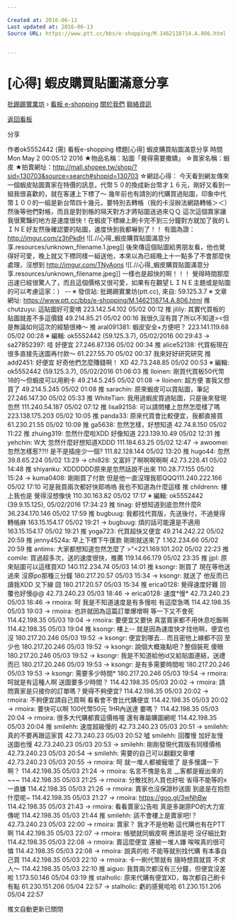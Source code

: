 ```yaml
---

Created at: 2016-06-13
Last updated at: 2016-06-13
Source URL: https://www.ptt.cc/bbs/e-shopping/M.1462118714.A.806.html


---
```


# [心得] 蝦皮購買貼圖滿意分享


[批踢踢實業坊](https://www.ptt.cc/) › [看板 e-shopping](https://www.ptt.cc/bbs/e-shopping/index.html) [關於我們](https://www.ptt.cc/about.html) [聯絡資訊](https://www.ptt.cc/contact.html)

[返回看板](https://www.ptt.cc/bbs/e-shopping/index.html)

分享

作者ok5552442 (需)
看板e-shopping
標題\[心得\] 蝦皮購買貼圖滿意分享
時間Mon May 2 00:05:12 2016
★物品名稱：貼圖「覺得需要撒嬌」 ☆賣家名稱：蝦皮 ★拍賣網址：http://mall.shopee.tw/shop/?sid=130703&source=search#shopid=130703 ☆網誌心得： 今天看到網友傳來一個蝦皮貼圖賣家在特價的訊息，代幣５０的換成新台幣才１６元，剛好又看到一組我很喜歡的，就在客運上下標了～ 幾年前也有請別的代購買過貼圖，印象中代幣１００的一組是新台幣四十幾元，要特別去轉帳（我的卡沒辦法網路轉帳＞＜）然後等他們對帳，而且是對到帳的隔天對方才將貼圖送過來ＱＱ 這次這個賣家讓我很驚豔的地方是速度很快！在蝦皮下標線上刷卡完不到三分鐘對方就加了我的ＬＩＮＥ好友然後確認要的貼圖，速度快到我都嚇到了！！ 有圖為證： <http://imgur.com/z3hPkdH>
![[.//心得_蝦皮購買貼圖滿意分享.resources/unknown_filename.1.jpeg]]
後來傳這個貼圖給男朋友看，他也覺得好可愛，晚上就又下標同樣一組送他，本來以為已經晚上十一點多了不會那麼快處理，沒想到 <http://imgur.com/TNyAons>
![[.//心得_蝦皮購買貼圖滿意分享.resources/unknown_filename.jpeg]]
一樣也是超快的啊！！！ 覺得時間那麼迅速已經很驚人了，而且這個價格又很可愛，如果有在觀望ＬＩＮＥ主題或是貼圖的可以考慮這家：） -- ※ 發信站: 批踢踢實業坊(ptt.cc), 來自: 59.125.3.7 ※ 文章網址: <https://www.ptt.cc/bbs/e-shopping/M.1462118714.A.806.html>
推 chutzuyu: 這貼圖好可愛唷 223.142.54.102 05/02 00:12
推 jilily: 其實代買板的貼圖就差不多這價錢 49.214.85.21 05/02 00:16
我很久沒有買了所以不知道><但是無論如何這次的經驗很棒～
推 aral091381: 蝦皮安全+方便吧？ 223.141.119.68 05/02 00:28
※ 編輯: ok5552442 (59.125.3.7), 05/02/2016 00:29:43
→ sa27852397: 哇 好便宜 27.246.87.136 05/02 00:34
推 alice52138: 代買板現在很多直接先送圖再付款～ 61.227.55.70 05/02 00:37
我來好好研究研究
推 add2451: 好便宜 好奇他們怎麼賺錢啊！ XD 42.73.248.85 05/02 00:53
※ 編輯: ok5552442 (59.125.3.7), 05/02/2016 01:06:03
推 Iloinen: 剛買代買板50代幣18的～但蝦皮可以用刷卡 49.214.5.245 05/02 01:08
→ Iloinen: 超方便 害我又想買了 49.214.5.245 05/02 01:08
推 sarachin: 原來蝦皮可以買貼圖，筆記 27.246.147.30 05/02 05:33
推 WhiteTian: 我用過蝦皮買過貼圖，只是後來發現忽然 111.240.54.187 05/02 07:12
推 lisa92158: 可以請問樓上忽然怎麼樣了嗎223.138.175.203 05/02 10:05
推 panda33: 原來代買會比較便宜，我都直接買 61.230.21.55 05/02 10:09
推 ga5638: 忽然怎樣，好想知道 42.74.8.150 05/02 11:22
推 zhuing319: 忽然什麼啦XDD 好像知道 223.139.10.49 05/02 12:31
推 yehchin: W大 忽然什麼好想知道XDDD 111.184.63.25 05/02 12:47
→ awoomei: 忽然怎樣惹??!! 是不是插座少一個? 111.82.128.144 05/02 13:20
推 hugo44: 忽然 39.8.65.224 05/02 13:29
→ chi828: 又富奸了啊啊啊啊啊 42.73.228.41 05/02 14:48
推 shiyanku: XDDDDDD原來是忽然話說不出來 110.28.77.155 05/02 15:24
→ kuma0408: 剛剛買了付款 但是他一直沒理我耶QQQ111.240.222.166 05/02 17:10
可是我買兩次都好快耶嗚嗚 我也不知道為什麼這樣
推 childrenn: 樓上我也是 覺得沒想像快 110.30.163.82 05/02 17:17
※ 編輯: ok5552442 (39.9.15.125), 05/02/2016 17:34:23
推 tinag: 好想知道到底忽然什麼R 36.234.170.146 05/02 17:59
推 bugbuug: 我都找代買版，先送後付，不過覺得轉帳麻 163.15.154.17 05/02 19:21
→ bugbuug: 煩的話可能還是不適用 163.15.154.17 05/02 19:21
推 yoga723: 代買超快又便宜 49.214.242.22 05/02 20:59
推 jenny4524a: 早上下標下午匯款 剛剛就送來了 1.162.234.66 05/02 20:59
推 antims: 大家都想知道忽然怎麼了 >"<221.169.101.202 05/02 22:23
推 comile: 買過超多次，送的速度很快，推薦 119.14.66.179 05/02 23:35
推 jjpl: 原來貼圖可以這樣買XD 140.112.234.74 05/03 14:01
推 ksongr: 剛買了 現在等他送過來 沒原po那種三分鐘 180.217.20.57 05/03 15:34
→ ksongr: 就送了 他反而已讀我XDD 又下線 囧 180.217.20.57 05/03 15:34
推 erica0128: 覺得速度好難 回覆也好慢@@ 42.73.240.23 05/03 18:46
→ erica0128: 速度\*慢\* 42.73.240.23 05/03 18:46
→ rmoira: 呵 我是不知道速度是有多慢啦 有這麼急嗎 114.42.198.35 05/03 19:03
→ rmoira: 也許就因為這篇訂單爆增啊 等一下又不會死 114.42.198.35 05/03 19:04
→ rmoira: 要便宜又要快 真當賣家都不用休息吃飯啊 114.42.198.35 05/03 19:04
推 ksongr: 樓上-- 就是因為速度快才找他啊，便宜也沒 180.217.20.246 05/03 19:52
→ ksongr: 便宜到哪去... 而且密他上線都不回 至少也 180.217.20.246 05/03 19:52
→ ksongr: 說個大概幾點吧？整個裝死 傻眼 180.217.20.246 05/03 19:52
→ ksongr: 我是不知道給他id又給貼圖連結，送禮而已 180.217.20.246 05/03 19:53
→ ksongr: 是有多需要時間啦 180.217.20.246 05/03 19:53
→ ksongr: 需要多少時間\* 180.217.20.246 05/03 19:54
→ rmoira: 呵就是有這種人啊 送圖要多少時間？ 114.42.198.35 05/03 20:02
→ rmoira: 請問賣家是只接你的訂單嗎？覺得不夠便宜? 114.42.198.35 05/03 20:02
→ rmoira: 不夠便宜請自己買啊 看看會不會比代購便宜 114.42.198.35 05/03 20:02
→ rmoira: 要快可以啊 100代幣50元 1HR內送達 要嗎？ 114.42.198.35 05/03 20:04
→ rmoira: 很多大代購都賣這價格喔 還有專屬購圖網呢 114.42.198.35 05/03 20:04
推 smilehh: 速度超級慢的 42.73.240.23 05/03 20:51
→ smilehh: 真的不要再跟這家買 42.73.240.23 05/03 20:52
噓 smilehh: 回覆慢 加好友慢 送圖也慢 42.73.240.23 05/03 20:53
→ smilehh: 剛剛發現代買版有同樣價格 42.73.240.23 05/03 20:54
→ smilehh: 需要的自己可以翻翻文章嘍 42.73.240.23 05/03 20:55
→ rmoira: 呵 就一堆人都被寵壞了 是多慢講一下啊？ 114.42.198.35 05/03 21:24
→ rmoira: 名言不愧是名言 \_\_客都是寵出來的~~~ 114.42.198.35 05/03 21:25
→ rmoira: 分散找別人買也好啦 省得不能等的x一直嫌 114.42.198.35 05/03 21:26
→ rmoira: 賣家也沒保證秒送圖 到底是在抱怨什麼呢~ 114.42.198.35 05/03 21:27
→ rmoira: <https://goo.gl/3wNhBw> 114.42.198.35 05/03 21:43
→ rmoira: 看看賣家公告啦 真是多謝原PO的大力宣傳呢 114.42.198.35 05/03 21:44
推 smilehh: 該不會樓上是賣家吧!？ 42.73.240.23 05/03 22:00
→ rmoira: 賣家？ 我才不是他勒 這代購也有在PTT啊 114.42.198.35 05/03 22:07
→ rmoira: 帳號就同蝦皮啊 應該是吧 沒仔細比對 114.42.198.35 05/03 22:08
→ rmoira: 賣這麼便宜 還被一堆人嫌 唉唉真的很可憐 114.42.198.35 05/03 22:08
→ rmoira: 說真的啦 不能等就別找代購 有本事自己買 114.42.198.35 05/03 22:10
→ rmoira: 卡一刷代幣就有 隨時想買就買 不求人～ 114.42.198.35 05/03 22:10
推 aiguo: 我買兩次都沒有三分鐘，但便宜沒差啦 1.173.50.146 05/04 03:19
推 stalholic: 原來代購有便宜XD，每次都自己刷卡有點 61.230.151.206 05/04 22:57
→ stalholic: 虧的感覺哈哈 61.230.151.206 05/04 22:57

推文自動更新已關閉

